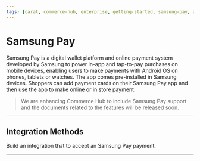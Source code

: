 ```yaml
---
tags: [carat, commerce-hub, enterprise, getting-started, samsung-pay, android, mobile, wallet]
---
```


# Samsung Pay

Samsung Pay is a digital wallet platform and online payment system developed by Samsung to power in-app and tap-to-pay purchases on mobile devices, enabling users to make payments with Android OS on phones, tablets or watches. The app comes pre-installed in Samsung devices. Shoppers can add payment cards on their Samsung Pay app and then use the app to make online or in store payment.

<!-- theme: danger -->
> We are enhancing Commerce Hub to include Samsung Pay support and the documents related to the features will be released soon.

---

## Integration Methods

Build an integration that to accept an Samsung Pay payment.

<!-- type: row -->

<!-- type: card
title: Web: RESTful API
description: Commerce Hub's RESTful API integration allows the merchant to create a custom UI integration with Samsung Pay. The merchants would need to setup their own server for secure communication with Google Pay.
link: ?path=docs/Online-Mobile-Digital/Wallets-AltPayments/Samsung-Pay/Samsung-Pay-Web-REST.md
-->

<!-- type: card
title: Web: Hosted Payment Page
description: Commerce Hub's Hosted Payment Page integration removes the PCI Complaince requirement on the merchant server by handling the payment processing form on Commerce Hub's secure server.
link:
-->

<!-- type: card
title: Integration in App
description: Commerce Hub's RESTful API integration allows the merchant to create a custom App integration with Samsung Pay.
link: ?path=docs/Online-Mobile-Digital/Wallets-AltPayments/Samsung-Pay/Samsung-Pay-App.md
-->

<!-- type: row-end -->

---
